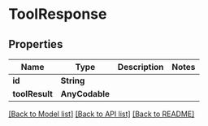 # ToolResponse

## Properties
Name | Type | Description | Notes
------------ | ------------- | ------------- | -------------
**id** | **String** |  | 
**toolResult** | **AnyCodable** |  | 

[[Back to Model list]](../README.md#documentation-for-models) [[Back to API list]](../README.md#documentation-for-api-endpoints) [[Back to README]](../README.md)


